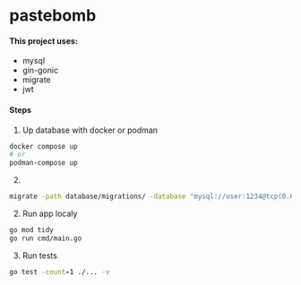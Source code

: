 # pastebomb

#### This project uses:

- mysql
- gin-gonic
- migrate
- jwt

#### Steps

1. Up database with docker or podman
```sh
docker compose up
# or
podman-compose up

```
2. 
```sh
migrate -path database/migrations/ -database "mysql://user:1234@tcp(0.0.0.0:3306)/go_gin_gonic?charset=utf8mb4&parseTime=True&loc=Local" up
```

2. Run app localy
```sh
go mod tidy
go run cmd/main.go
```

3. Run tests
```sh
go test -count=1 ./... -v
```